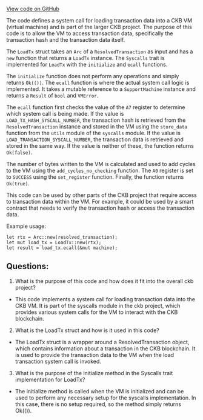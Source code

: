 [View code on GitHub](https://github.com/nervosnetwork/ckb/script/src/syscalls/load_tx.rs)

The code defines a system call for loading transaction data into a CKB VM (virtual machine) and is part of the larger CKB project. The purpose of this code is to allow the VM to access transaction data, specifically the transaction hash and the transaction data itself. 

The `LoadTx` struct takes an `Arc` of a `ResolvedTransaction` as input and has a `new` function that returns a `LoadTx` instance. The `Syscalls` trait is implemented for `LoadTx` with the `initialize` and `ecall` functions. 

The `initialize` function does not perform any operations and simply returns `Ok(())`. The `ecall` function is where the actual system call logic is implemented. It takes a mutable reference to a `SupportMachine` instance and returns a `Result` of `bool` and `VMError`. 

The `ecall` function first checks the value of the `A7` register to determine which system call is being made. If the value is `LOAD_TX_HASH_SYSCALL_NUMBER`, the transaction hash is retrieved from the `ResolvedTransaction` instance and stored in the VM using the `store_data` function from the `utils` module of the `syscalls` module. If the value is `LOAD_TRANSACTION_SYSCALL_NUMBER`, the transaction data is retrieved and stored in the same way. If the value is neither of these, the function returns `Ok(false)`.

The number of bytes written to the VM is calculated and used to add cycles to the VM using the `add_cycles_no_checking` function. The `A0` register is set to `SUCCESS` using the `set_register` function. Finally, the function returns `Ok(true)`.

This code can be used by other parts of the CKB project that require access to transaction data within the VM. For example, it could be used by a smart contract that needs to verify the transaction hash or access the transaction data. 

Example usage:

```
let rtx = Arc::new(resolved_transaction);
let mut load_tx = LoadTx::new(rtx);
let result = load_tx.ecall(&mut machine);
```
## Questions: 
 1. What is the purpose of this code and how does it fit into the overall ckb project?
- This code implements a system call for loading transaction data into the CKB VM. It is part of the syscalls module in the ckb project, which provides various system calls for the VM to interact with the CKB blockchain.

2. What is the LoadTx struct and how is it used in this code?
- The LoadTx struct is a wrapper around a ResolvedTransaction object, which contains information about a transaction in the CKB blockchain. It is used to provide the transaction data to the VM when the load transaction system call is invoked.

3. What is the purpose of the initialize method in the Syscalls trait implementation for LoadTx?
- The initialize method is called when the VM is initialized and can be used to perform any necessary setup for the syscalls implementation. In this case, there is no setup required, so the method simply returns Ok(()).